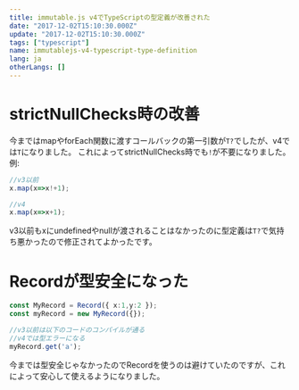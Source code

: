 ```yaml
---
title: immutable.js v4でTypeScriptの型定義が改善された
date: "2017-12-02T15:10:30.000Z"
update: "2017-12-02T15:10:30.000Z"
tags: ["typescript"]
name: immutablejs-v4-typescript-type-definition
lang: ja
otherLangs: []
---
```

# strictNullChecks時の改善
今まではmapやforEach関数に渡すコールバックの第一引数が`T?`でしたが、v4では`T`になりました。
これによってstrictNullChecks時でも`!`が不要になりました。
例:

```ts
//v3以前
x.map(x=>x!+1);

//v4
x.map(x=>x+1);
```

v3以前もxにundefinedやnullが渡されることはなかったのに型定義は`T?`で気持ち悪かったので修正されてよかったです。

# Recordが型安全になった
```ts
const MyRecord = Record({ x:1,y:2 });
const myRecord = new MyRecord({});

//v3以前は以下のコードのコンパイルが通る
//v4では型エラーになる
myRecord.get('a');
```

今までは型安全じゃなかったのでRecordを使うのは避けていたのですが、これによって安心して使えるようになりました。
